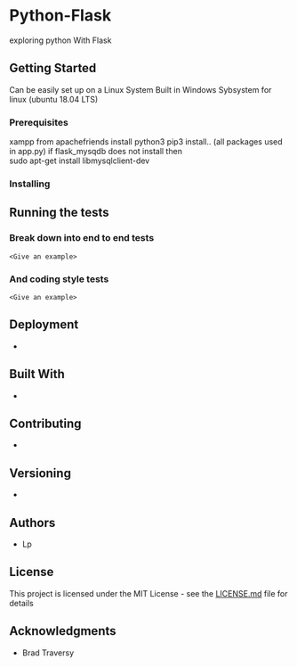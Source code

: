 # Python-Flask

exploring python With Flask

## Getting Started

Can be easily set up on a Linux System
Built in Windows Sybsystem for linux (ubuntu 18.04 LTS)

### Prerequisites

xampp from apachefriends
install python3
pip3 install.. (all packages used in app.py)
if flask_mysqdb does not install then    
    sudo apt-get install libmysqlclient-dev

### Installing


## Running the tests

<Explain how to run the automated tests for this system>

### Break down into end to end tests

<Explain what these tests test and why>

```
<Give an example>
```

### And coding style tests

<Explain what these tests test and why>

```
<Give an example>
```

## Deployment

-

## Built With

-

## Contributing
-

## Versioning
-

## Authors

* Lp

## License

This project is licensed under the MIT License - see the [LICENSE.md](LICENSE.md) file for details

## Acknowledgments

* Brad Traversy

